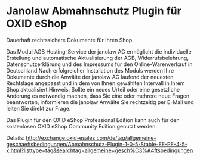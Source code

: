  Janolaw Abmahnschutz Plugin für OXID eShop
 ==========================
 

Dauerhaft rechtssichere Dokumente für Ihren Shop 

Das Modul AGB Hosting-Service der janolaw AG ermöglicht die individuelle Erstellung und automatische Aktualisierung der AGB, Widerrufsbelehrung, Datenschutzerklärung und des Impressums für den Online-Warenverkauf in Deutschland.Nach erfolgreicher Installation des Moduls werden Ihre Dokumente durch die Anwälte der janolaw AG laufend der neuesten Rechtslage angepasst und in dem von Ihnen gewählten Intervall in Ihrem Shop aktualisiert.Hinweis: Sollte ein neues Urteil oder eine gesetzliche Änderung es notwendig machen, dass Sie eine oder mehrere neue Fragen beantworten, informieren die janolaw Anwälte Sie rechtzeitig per E-Mail und leiten Sie direkt zur Frage.

Das Plugin für den OXID eShop Professional Edition kann auch für den kostenlosen OXID eShop Community Edition genutzt werden.

Details: http://exchange.oxid-esales.com/de/tag/allgemeine-geschaeftsbedingungen/Abmahnschutz-Plugin-1-0-5-Stable-EE-PE-4-5-x.html?listtype=tag&searchtag=allgemeine+gesch%C3%A4ftsbedingungen